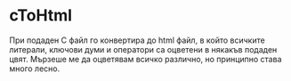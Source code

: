 # cToHtml

При подаден C файл го конвертира до html файл, в който всичките литерали, 
ключови думи и оператори са оцветени в някакъв подаден цвят. Мързеше ме да оцветявам
всичко различно, но принципно става много лесно.
